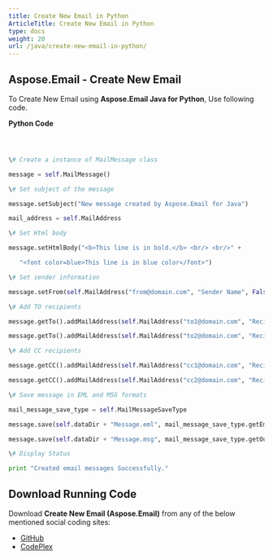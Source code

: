 ```yaml
---
title: Create New Email in Python
ArticleTitle: Create New Email in Python
type: docs
weight: 20
url: /java/create-new-email-in-python/
---
```


## **Aspose.Email - Create New Email**
To Create New Email using **Aspose.Email Java for Python**, Use following code.

**Python Code**

``` python



\# Create a instance of MailMessage class

message = self.MailMessage()

\# Set subject of the message

message.setSubject("New message created by Aspose.Email for Java")

mail_address = self.MailAddress

\# Set Html body

message.setHtmlBody("<b>This line is in bold.</b> <br/> <br/>" +

   "<font color=blue>This line is in blue color</font>")

\# Set sender information

message.setFrom(self.MailAddress("from@domain.com", "Sender Name", False))

\# Add TO recipients

message.getTo().addMailAddress(self.MailAddress("to1@domain.com", "Recipient 1", False))

message.getTo().addMailAddress(self.MailAddress("to2@domain.com", "Recipient 2", False))

\# Add CC recipients

message.getCC().addMailAddress(self.MailAddress("cc1@domain.com", "Recipient 3", False))

message.getCC().addMailAddress(self.MailAddress("cc2@domain.com", "Recipient 4", False))

\# Save message in EML and MSG formats

mail_message_save_type = self.MailMessageSaveType

message.save(self.dataDir + "Message.eml", mail_message_save_type.getEmlFormat())

message.save(self.dataDir + "Message.msg", mail_message_save_type.getOutlookMessageFormat())

\# Display Status

print "Created email messages Successfully."

```
## **Download Running Code**
Download **Create New Email (Aspose.Email)** from any of the below mentioned social coding sites:

- [GitHub](https://github.com/aspose-email/Aspose.Email-for-Java/releases/tag/Aspose.Email_Java_for_Python-v1.0)
- [CodePlex](http://asposeemailjavapython.codeplex.com/releases/)
